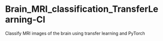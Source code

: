 # Brain_MRI_classification_TransferLearning-CI
Classify MRI images of the brain using transfer learning and PyTorch
